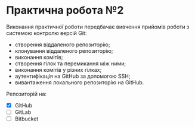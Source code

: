 # Практична робота №2 

Виконання практичної роботи передбачає вивчення прийомів роботи з системою контролю версій Git:

* створення віддаленого репозиторію;
* клонування віддаленого репозиторію;
* виконання комітів;
* створення гілок та перемикання між ними;
* виконання комітів у різних гілках;
* аутентифікація на GitHub за допомогою SSH;
* вивантаження локального репозиторію на GitHub.

Репозиторій на:

- [x] GitHub
- [ ] GitLab
- [ ] Bitbucket
